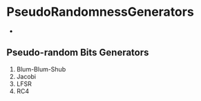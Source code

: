 # PseudoRandomnessGenerators
-

Pseudo-random Bits Generators
-
1. Blum-Blum-Shub
2. Jacobi
3. LFSR
4. RC4
